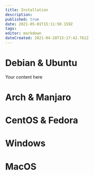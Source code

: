 ```yaml
---
title: Installation
description: 
published: true
date: 2021-05-01T15:11:50.159Z
tags: 
editor: markdown
dateCreated: 2021-04-28T15:17:42.761Z
---
```



# Debian & Ubuntu
Your content here

# Arch & Manjaro

# CentOS & Fedora

# Windows

# MacOS